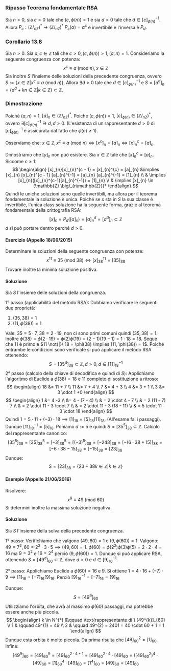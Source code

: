 ### Ripasso Teorema fondamentale RSA
Sia $n > 0$, sia $c > 0$ tale che $(c, \phi(n)) = 1$ e sia $d > 0$ tale che $d\in[c]_{\phi(n)}^{-1}$. Allora $P_{c}: (\mathbb{Z} \big/_{n\mathbb{Z}})^{*} \rightarrow (\mathbb{Z} \big/_{n\mathbb{Z}})^{*}$ $P_{c}(\alpha) = \alpha^{c}$ è invertibile e l'inversa è $P_{d}$.

### Corollario 13.8
Sia $n > 0$. Sia $a, c \in \mathbb{Z}$ tali che $c > 0, (c, \phi(n))>1, (a,n)=1$. Consideriamo la seguente congruenza con potenza:
$$
x^{c} \equiv a\ (\text{mod}\ n), x \in \mathbb{Z}
$$
Sia inoltre $S$ l'insieme delle soluzioni della precedente congruenza, ovvero $S := \{ x \in \mathbb{Z} | x^{c} \equiv a\ (\text{mod}\ n) \}$.
Allora $\exists d > 0$ tale che $d \in [c]_{\phi(n)}^{-1}$ e $S = [a^{d}]_{n} = \{ a^{d}+kn \in \mathbb{Z} | k \in \mathbb{Z} \} \subset \mathbb{Z}$.

### Dimostrazione
Poiché $(a,n)=1$, $[a]_{n} \in (\mathbb{Z} \big/_{n\mathbb{Z}})^{*}$.
Poiché $(c,\phi(n))=1$, $[c]_{\phi(n)} \in (\mathbb{Z} \big/_{n\mathbb{Z}})^{*}$, ovvero $\exists[c]_{\phi(n)}^{-1} \ni d, d > 0$. (L'esistenza di un rappresentante $d > 0$ di $[c]_{\phi(n)}^{-1}$ è assicurata dal fatto che $\phi(n) \geq 1$).

Osserviamo che: $x \in \mathbb{Z}, x^{c} \equiv a\ (\text{mod}\ n) \Longleftrightarrow [x^{c}]_{n} = [a]_{n} \Longleftrightarrow [x]_{n}^{c} = [a]_{n}$.

Dimostriamo che $[y]_{n}$ non può esistere.
Sia $x \in \mathbb{Z}$ tale che $[x]_{n}^{c} = [a]_{n}$.
Siccome $c \geq 1$:
$$
\begin{align}
[x]_{n}[x]_{n}^{c - 1} = [x]_{n}^{c} = [a]_{n} &\implies [x]_{n} [x]_{n}^{c - 1} [a]_{n}^{-1} = [a]_{n} [a]_{n}^{-1} = [1]_{n} \\
 & \implies [x]_{n}([x]_{n}^{c-1}[a]_{n}^{-1}) = [1]_{n} \\
 & \implies [x]_{n} \in (\mathbb{Z} \big/_{n\mathbb{Z}})*
\end{align}
$$
Quindi le uniche soluzioni sono quelle invertibili, ma allora per il teorema fondamentale la soluzione è unica.
Poiché se $x$ sta in $S$ la sua classe è invertibile, l'unica class soluzione ha la seguente forma, grazie al teorema fondamentale della crittografia RSA:
$$
[x]_{n} = P_{d}([a]_{n}) = [a]_{n}^{d} = [a^{d}]_{n} \subset \mathbb{Z}
$$
$d$ si può portare dentro perché $d > 0$.

#### Esercizio (Appello 18/06/2015)
Determinare le soluzioni della seguente congruenza con potenze:
$$
x^{11} \equiv 35\ (\text{mod}\ 38) \Longleftrightarrow [x]_{38}^{11} = [35]_{38}
$$
Trovare inoltre la minima soluzione positiva.
#### Soluzione
Sia $S$ l'insieme delle soluzioni della congruenza.

1° passo (applicabilità del metodo RSA):
Dobbiamo verificare le seguenti due proprietà:
1) $(35, 38) = 1$
2) $(11, \phi(38)) = 1$

Vale: $35 = 5 \cdot 7$, $38 = 2 \cdot 19$, non ci sono primi comuni quindi $(35, 38) = 1$. Inoltre $\phi(38) = \phi(2 \cdot 19) = \phi(2)\phi(19) = (2 - 1)(19 - 1) = 1 \cdot 18 = 18$.
Seque che $11$ è primo e $11 \not{|}\ 18 = \phi(38) \implies (11, \phi(38)) = 1$. Poiché entrambe le condizioni sono verificate si può applicare il metodo RSA ottenendo:
$$
S = [35^{d}]_{38} \subset \mathbb{Z}, d > 0, d \in [11]_{18}^{-1}
$$
2° passo (calcolo della chiave di decodifica e quindi di $S$):
Applichiamo l'algoritmo di Euclide a $\phi(38)=18$ e $11$ completo di sostituzione a ritroso:
$$
\begin{align}
18 &= 11 + 7 \\
11 &= 7 + 4 \\
7 &= 4 + 3 \\
4 &= 3 + 1 \\
3 &= 3 \cdot 1 +0
\end{align}
$$
$$
\begin{align}
1 &= 4 -3 \\
  &= 4 - (7 - 4) \\
 & = 2 \cdot 4 - 7 \\
 & = 2 (11 - 7)  - 7 \\
 & = 2 \cdot 11 - 3 \cdot 7 \\
 & = 2 \cdot 11 - 3 (18 - 11) \\
 & = 5 \cdot 11 - 3 \cdot 18
\end{align}
$$
Quindi $1 = 5 \cdot 11 + (-3) \cdot 18 \implies [1]_{18} = [5]_{18}[11]_{18}$. (All'esame fai i passaggi).
Dunque $[11]_{18}^{-1}=[5]_{18}$.
Poniamo $d:=5$ e quindi $S = [35^{5}]_{38} \subset \mathbb{Z}$. Calcolo del rappresentante canonico:
$$
[35^{5}]_{38} = [35]^{5}_{38} = [-3]^{5}_{38} = [(-3)^{5}]_{38} = [-243]_{38} = [-(6 \cdot 38 + 15)]_{38} = [-6 \cdot 38 - 15]_{38} = [-15]_{38} = [23]_{38}
$$
Dunque:
$$
S = [23]_{38} = \{ 23 + 38k \in \mathbb{Z} | k \in \mathbb{Z} \}
$$

#### Esempio (Appello 21/06/2016)
Risolvere:
$$
x^{9} \equiv 49\ (\text{mod}\ 60)
$$
Si determini inoltre la massima soluzione negativa.
#### Soluzione
Sia $S$ l'insieme della solva della precedente congruenza.

1° passo:
Verifichiamo che valgono $(49, 60) = 1$ e $(9, \phi(60)) = 1$.
Valgono: $49 = 7^{2}, 60 = 2^{2}\cdot 3 \cdot 5 \implies (49, 60) = 1$. $\phi(60) = \phi(2^{2})\phi(3)\phi(5) = 2 \cdot 2  \cdot 4 = 16$ ma $9 = 3^{2}$ e $16 = 2^{4}$ perciò $(9, \phi(60)) = 1$.
Dunque si può applicare RSA, ottenendo $S = [49^{d}]_{60} \subset \mathbb{Z}$, dove $d > 0$ e $d \in [9]^{-1}_{16}$.

2° passo:
Applichiamo Euclide a $\phi(60)=16$ e $9$. Si ottiene $1 = 4 \cdot 16 + (-7) \cdot 9 \implies [1]_{16} = [-7]_{16}[9]_{16}$.
Perciò $[9]^{-1}_{16} = [-7]_{16} = [9]_{16}$

Dunque:
$$
S = [49^{9}]_{60}
$$
Utilizziamo l'orbita, che avrà al massimo $\phi(60)$ passaggi, ma potrebbe essere anche più piccola.
$$
\begin{align}
k \in N^{*} &\qquad \text{rappresentante di } [49^{k}]_{60} \\
1 & \qquad 49^{1} = 49 \\
2 & \qquad 49^{2} = 2401 = 40 \cdot 60 + 1 = 1
\end{align}
$$
Dunque esta orbita è molto piccola.
Da prima risulta che $[49]_{60}^{2}=[1]_{60}$.
Infine:
$$
[49^{9}]_{60} = [49]^{9}_{60} = [49]^{2 \cdot 4 + 1}_{60} = [49]_{60}^{2 \cdot 4} \cdot [49]_{60} = ([49]_{60}^{2})^{4} \cdot [49]_{60} = [1]_{60}^{4} \cdot [49]_{60} = [1^{4}]_{60} = [49]_{60} = [49]_{60}
$$